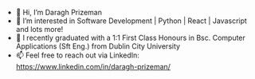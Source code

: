- 👋 Hi, I’m Daragh Prizeman
- 👀 I’m interested in Software Development | Python | React | Javascript and lots more!
- 🌱 I recently graduated with a 1:1 First Class Honours in Bsc. Computer Applications (Sft Eng.) from Dublin City University
- 📫 Feel free to reach out via LinkedIn: https://www.linkedin.com/in/daragh-prizeman/

<!---
DaraghP/DaraghP is a ✨ special ✨ repository because its `README.md` (this file) appears on your GitHub profile.
You can click the Preview link to take a look at your changes.
--->
